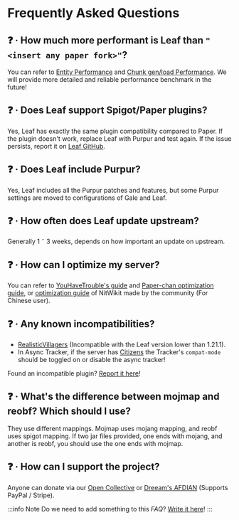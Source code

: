 # Frequently Asked Questions

## ❓ · How much more performant is Leaf than `"<insert any paper fork>"`?
You can refer to [Entity Performance](benchmark/entity-performance.md) and [Chunk gen/load Performance](benchmark/chunk-generation.md). We will provide more detailed and reliable performance benchmark in the future!

## ❓ · Does Leaf support Spigot/Paper plugins?
Yes, Leaf has exactly the same plugin compatibility compared to Paper. If the plugin doesn't work, replace Leaf with Purpur and test again. If the issue persists, report it on [Leaf GitHub](https://github.com/Winds-Studio/Leaf/issues/new/choose).

## ❓ · Does Leaf include Purpur?
Yes, Leaf includes all the Purpur patches and features, but some Purpur settings are moved to configurations of Gale and Leaf.

## ❓ · How often does Leaf update upstream?
Generally 1 ˜ 3 weeks, depends on how important an update on upstream.

## ❓ · How can I optimize my server?
You can refer to [YouHaveTrouble's guide](https://github.com/YouHaveTrouble/minecraft-optimization) and [Paper-chan optimization guide](https://paper-chan.moe/paper-optimization/), or [optimization guide](https://nitwikit.8aka.org/Java/optimize/) of NitWikit made by the community (For Chinese user).

## ❓ · Any known incompatibilities?
* [RealisticVillagers](https://www.spigotmc.org/resources/realisticvillagers.105055) (Incompatible with the Leaf version lower than 1.21.1).
* In Async Tracker, if the server has [Citizens](https://www.spigotmc.org/resources/citizens.13811) the Tracker's `compat-mode` should be toggled on or disable the async tracker!

Found an incompatible plugin? [Report it here](https://github.com/Winds-Studio/Leaf/issues/new/choose)!

## ❓ · What's the difference between mojmap and reobf? Which should I use?
They use different mappings. Mojmap uses mojang mapping, and reobf uses spigot mapping. If two jar files provided, one ends with mojang,
and another is reobf, you should use the one ends with mojmap.

## ❓ · How can I support the project?
Anyone can donate via our [Open Collective](https://opencollective.com/Winds-Studio) or [Dreeam's AFDIAN](https://afdian.com/a/Dreeam) (Supports PayPal / Stripe).

:::info Note
Do we need to add something to this *FAQ*? [Write it here](index.md#📫-contact)!
:::
